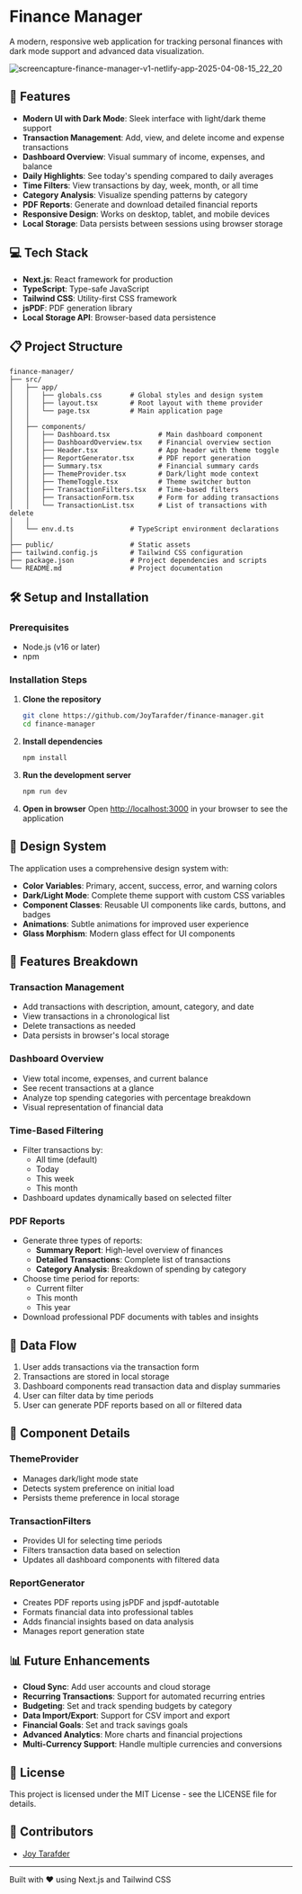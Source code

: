 # Finance Manager

A modern, responsive web application for tracking personal finances with dark mode support and advanced data visualization.

![screencapture-finance-manager-v1-netlify-app-2025-04-08-15_22_20](https://github.com/user-attachments/assets/5e57640c-811e-4cc4-bc50-4e2d2f8d2d6e)


## 🚀 Features

- **Modern UI with Dark Mode**: Sleek interface with light/dark theme support
- **Transaction Management**: Add, view, and delete income and expense transactions
- **Dashboard Overview**: Visual summary of income, expenses, and balance
- **Daily Highlights**: See today's spending compared to daily averages
- **Time Filters**: View transactions by day, week, month, or all time
- **Category Analysis**: Visualize spending patterns by category
- **PDF Reports**: Generate and download detailed financial reports
- **Responsive Design**: Works on desktop, tablet, and mobile devices
- **Local Storage**: Data persists between sessions using browser storage

## 💻 Tech Stack

- **Next.js**: React framework for production
- **TypeScript**: Type-safe JavaScript
- **Tailwind CSS**: Utility-first CSS framework
- **jsPDF**: PDF generation library
- **Local Storage API**: Browser-based data persistence

## 📋 Project Structure

```
finance-manager/
├── src/
│   ├── app/
│   │   ├── globals.css       # Global styles and design system
│   │   ├── layout.tsx        # Root layout with theme provider
│   │   └── page.tsx          # Main application page
│   │
│   ├── components/
│   │   ├── Dashboard.tsx            # Main dashboard component
│   │   ├── DashboardOverview.tsx    # Financial overview section
│   │   ├── Header.tsx               # App header with theme toggle
│   │   ├── ReportGenerator.tsx      # PDF report generation
│   │   ├── Summary.tsx              # Financial summary cards
│   │   ├── ThemeProvider.tsx        # Dark/light mode context
│   │   ├── ThemeToggle.tsx          # Theme switcher button
│   │   ├── TransactionFilters.tsx   # Time-based filters
│   │   ├── TransactionForm.tsx      # Form for adding transactions
│   │   └── TransactionList.tsx      # List of transactions with delete
│   │
│   └── env.d.ts              # TypeScript environment declarations
│
├── public/                   # Static assets
├── tailwind.config.js        # Tailwind CSS configuration
├── package.json              # Project dependencies and scripts
└── README.md                 # Project documentation
```

## 🛠️ Setup and Installation

### Prerequisites

- Node.js (v16 or later)
- npm 

### Installation Steps

1. **Clone the repository**

   ```bash
   git clone https://github.com/JoyTarafder/finance-manager.git
   cd finance-manager
   ```

2. **Install dependencies**

   ```bash
   npm install
   
   ```

3. **Run the development server**

   ```bash
   npm run dev
   
   ```

4. **Open in browser**
   Open [http://localhost:3000](http://localhost:3000) in your browser to see the application

## 🎨 Design System

The application uses a comprehensive design system with:

- **Color Variables**: Primary, accent, success, error, and warning colors
- **Dark/Light Mode**: Complete theme support with custom CSS variables
- **Component Classes**: Reusable UI components like cards, buttons, and badges
- **Animations**: Subtle animations for improved user experience
- **Glass Morphism**: Modern glass effect for UI components

## 📱 Features Breakdown

### Transaction Management

- Add transactions with description, amount, category, and date
- View transactions in a chronological list
- Delete transactions as needed
- Data persists in browser's local storage

### Dashboard Overview

- View total income, expenses, and current balance
- See recent transactions at a glance
- Analyze top spending categories with percentage breakdown
- Visual representation of financial data

### Time-Based Filtering

- Filter transactions by:
  - All time (default)
  - Today
  - This week
  - This month
- Dashboard updates dynamically based on selected filter

### PDF Reports

- Generate three types of reports:
  - **Summary Report**: High-level overview of finances
  - **Detailed Transactions**: Complete list of transactions
  - **Category Analysis**: Breakdown of spending by category
- Choose time period for reports:
  - Current filter
  - This month
  - This year
- Download professional PDF documents with tables and insights

## 🔄 Data Flow

1. User adds transactions via the transaction form
2. Transactions are stored in local storage
3. Dashboard components read transaction data and display summaries
4. User can filter data by time periods
5. User can generate PDF reports based on all or filtered data

## 🧩 Component Details

### ThemeProvider

- Manages dark/light mode state
- Detects system preference on initial load
- Persists theme preference in local storage

### TransactionFilters

- Provides UI for selecting time periods
- Filters transaction data based on selection
- Updates all dashboard components with filtered data

### ReportGenerator

- Creates PDF reports using jsPDF and jspdf-autotable
- Formats financial data into professional tables
- Adds financial insights based on data analysis
- Manages report generation state

## 📊 Future Enhancements

- **Cloud Sync**: Add user accounts and cloud storage
- **Recurring Transactions**: Support for automated recurring entries
- **Budgeting**: Set and track spending budgets by category
- **Data Import/Export**: Support for CSV import and export
- **Financial Goals**: Set and track savings goals
- **Advanced Analytics**: More charts and financial projections
- **Multi-Currency Support**: Handle multiple currencies and conversions

## 📄 License

This project is licensed under the MIT License - see the LICENSE file for details.

## 👥 Contributors

- [Joy Tarafder](https://github.com/JoyTarafder)

---

Built with ❤️ using Next.js and Tailwind CSS

